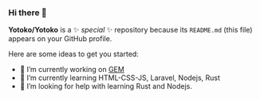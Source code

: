 ### Hi there 👋


**Yotoko/Yotoko** is a ✨ _special_ ✨ repository because its `README.md` (this file) appears on your GitHub profile.

Here are some ideas to get you started:

- 🔭 I’m currently working on [GEM](https://gemvietnam.com/)
- 🌱 I’m currently learning HTML-CSS-JS, Laravel, Nodejs, Rust
- 🤔 I’m looking for help with learning Rust and Nodejs.

